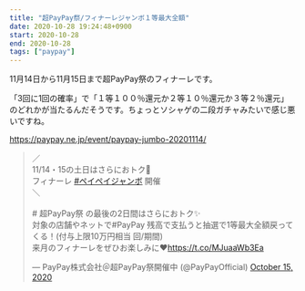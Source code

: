 ```yaml
---
title: "超PayPay祭/フィナーレジャンボ１等最大全額"
date: 2020-10-28 19:24:48+0900
start: 2020-10-28
end: 2020-10-28
tags: ["paypay"]
---
```

11月14日から11月15日まで超PayPay祭のフィナーレです。

「3回に1回の確率」で「１等１００％還元か２等１０％還元か３等２％還元」のどれかが当たるんだそうです。ちょっとソシャゲの二段ガチャみたいで感じ悪いですね。

https://paypay.ne.jp/event/paypay-jumbo-20201114/

<blockquote class="twitter-tweet"><p lang="ja" dir="ltr">／<br>11/14・15の土日はさらにおトク🎉<br>フィナーレ <a href="https://twitter.com/hashtag/%E3%83%9A%E3%82%A4%E3%83%9A%E3%82%A4%E3%82%B8%E3%83%A3%E3%83%B3%E3%83%9C?src=hash&amp;ref_src=twsrc%5Etfw">#ペイペイジャンボ</a> 開催<br>＼<br><br># 超PayPay祭 の最後の2日間はさらにおトク✨<br>対象の店舗やネットで#PayPay 残高で支払うと抽選で1等最大全額戻ってくる！(付与上限10万円相当 回/期間)<br>来月のフィナーレをぜひお楽しみに❤<a href="https://t.co/MJuaaWb3Ea">https://t.co/MJuaaWb3Ea</a></p>&mdash; PayPay株式会社＠超PayPay祭開催中 (@PayPayOfficial) <a href="https://twitter.com/PayPayOfficial/status/1316608878092537858?ref_src=twsrc%5Etfw">October 15, 2020</a></blockquote> <script async src="https://platform.twitter.com/widgets.js" charset="utf-8"></script>

